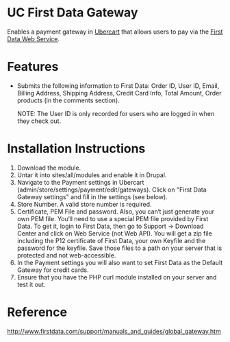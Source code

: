 UC First Data Gateway
=====================
Enables a payment gateway in [Ubercart](http://www.ubercart.org/) that allows users to pay via the
[First Data Web Service](http://www.firstdata.com).

Features
========
- Submits the following information to First Data: Order ID, User ID, Email,
  Billing Address, Shipping Address, Credit Card Info, Total Amount, Order
  products (in the comments section).

  NOTE: The User ID is only recorded for users who are logged in when they
  check out.

Installation Instructions
=========================
1.  Download the module.
1.  Untar it into sites/all/modules and enable it in Drupal.
1.  Navigate to the Payment settings in Ubercart
    (admin/store/settings/payment/edit/gateways).
    Click on "First Data Gateway settings" and fill in the settings (see below).
1.  Store Number. A valid store number is required.
1.  Certificate, PEM File and password. Also, you can‘t just generate your own
    PEM file. You‘ll need to use a special PEM file provided by First Data.
    To get it, login to First Data, then go to Support -> Download Center and
    click on Web Service (not Web API). You will get a zip file including the
    P12 certificate of First Data, your own Keyfile and the password for the
    keyfile. Save those files to a path on your server that is protected
    and not web-accessible.
1.  In the Payment settings you will also want to set First Data as the Default
    Gateway for credit cards.
1.  Ensure that you have the PHP curl module installed on your server and test
    it out.

Reference
=========
http://www.firstdata.com/support/manuals_and_guides/global_gateway.htm



